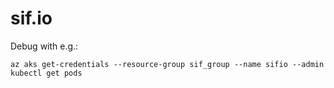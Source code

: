 # sif.io

Debug with e.g.:

```
az aks get-credentials --resource-group sif_group --name sifio --admin
kubectl get pods
```
